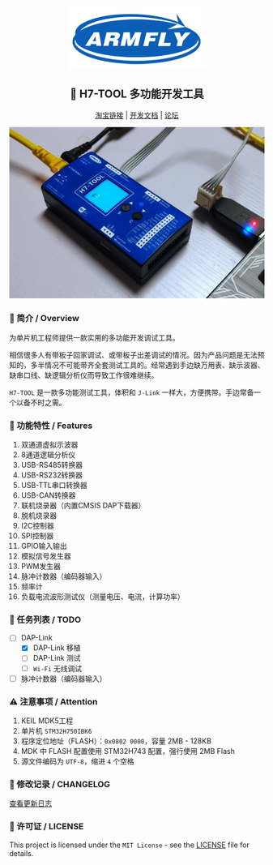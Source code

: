 <div align="center" class="has-mb-6">

![logo][logo]

## :wrench: H7-TOOL 多功能开发工具

[淘宝链接][淘宝链接] |
[开发文档][开发文档] |
[论坛][论坛]

![H7-TOOL_IMG][H7-TOOL_IMG]

</div>

### :book: 简介 / Overview

为单片机工程师提供一款实用的多功能开发调试工具。

相信很多人有带板子回家调试、或带板子出差调试的情况。因为产品问题是无法预知的，多半情况不可能带齐全套测试工具的。经常遇到手边缺万用表、缺示波器、缺串口线、缺逻辑分析仪而导致工作很难继续。

`H7-TOOL` 是一款多功能测试工具，体积和 `J-Link` 一样大，方便携带。手边常备一个以备不时之需。

### :gift: 功能特性 / Features

1. 双通道虚拟示波器
2. 8通道逻辑分析仪
3. USB-RS485转换器
4. USB-RS232转换器
5. USB-TTL串口转换器
6. USB-CAN转换器
7. 联机烧录器（内置CMSIS DAP下载器）
8. 脱机烧录器
9. I2C控制器
10. SPI控制器
11. GPIO输入输出
12. 模拟信号发生器
13. PWM发生器
14. 脉冲计数器（编码器输入）
15. 频率计
16. 负载电流波形测试仪（测量电压、电流，计算功率）

### :construction: 任务列表 / TODO
<!-- 以下为示例 -->
- [ ] DAP-Link
  - [x] DAP-Link 移植
  - [ ] DAP-Link 测试
  - [ ] `Wi-Fi` 无线调试
- [ ] 脉冲计数器（编码器输入）

### :warning: 注意事项 / Attention

1. KEIL MDK5工程
2. 单片机 `STM32H750IBK6`
3. 程序定位地址（FLASH）：`0x0802 0000`，容量 2MB - 128KB
4. MDK 中 FLASH 配置使用 STM32H743 配置，强行使用 2MB Flash
5. 源文件编码为 `UTF-8`，缩进 `4` 个空格

### :scroll: 修改记录 / CHANGELOG

[查看更新日志][更新日志]

### :page_with_curl: 许可证 / LICENSE
<!-- License 类型可能需要更改， LICENSE 文件需要生成。 -->
This project is licensed under the `MIT License` - see the [LICENSE][许可证] file for details.

<!-- 以下内容为 Markdown 文档描述中出现的链接所指向的地址，统一在文档末尾进行管理。 -->
<!-- Markdown 超链接管理 -->
[淘宝链接]: https://item.taobao.com/item.htm?id=602704490583 "跳转到 H7-TOOL 购买链接"
[开发文档]: /Doc "查看开发文档"
[论坛]: http://www.armbbs.cn
[更新日志]: ./CHANGELOG "点击查看更新日志"
[许可证]: ./LICENSE

<!-- Markdown 图片链接管理 -->
[logo]: ./Armfly_Logo.png "安富莱 Armfly"
[H7-TOOL_IMG]: ./H7-Tool.jpg "H7-TOOL 多功能开发工具"
